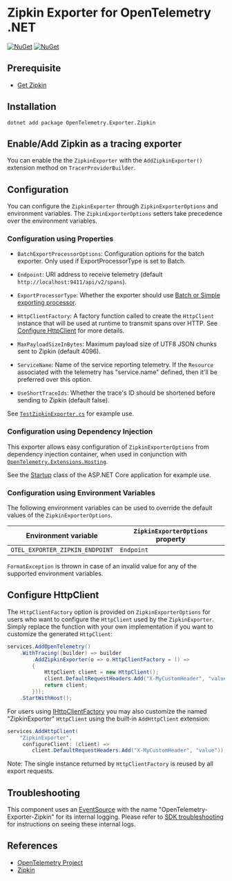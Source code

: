 # Zipkin Exporter for OpenTelemetry .NET

[![NuGet](https://img.shields.io/nuget/v/OpenTelemetry.Exporter.Zipkin.svg)](https://www.nuget.org/packages/OpenTelemetry.Exporter.Zipkin)
[![NuGet](https://img.shields.io/nuget/dt/OpenTelemetry.Exporter.Zipkin.svg)](https://www.nuget.org/packages/OpenTelemetry.Exporter.Zipkin)

## Prerequisite

* [Get Zipkin](https://zipkin.io/pages/quickstart.html)

## Installation

```shell
dotnet add package OpenTelemetry.Exporter.Zipkin
```

## Enable/Add Zipkin as a tracing exporter

You can enable the the `ZipkinExporter` with the `AddZipkinExporter()` extension
method on `TracerProviderBuilder`.

## Configuration

You can configure the `ZipkinExporter` through `ZipkinExporterOptions`
and environment variables. The `ZipkinExporterOptions` setters
take precedence over the environment variables.

### Configuration using Properties

* `BatchExportProcessorOptions`: Configuration options for the batch exporter.
  Only used if ExportProcessorType is set to Batch.

* `Endpoint`: URI address to receive telemetry (default
  `http://localhost:9411/api/v2/spans`).

* `ExportProcessorType`: Whether the exporter should use [Batch or Simple
  exporting
  processor](https://github.com/open-telemetry/opentelemetry-specification/blob/main/specification/trace/sdk.md#built-in-span-processors).

* `HttpClientFactory`: A factory function called to create the `HttpClient`
  instance that will be used at runtime to transmit spans over HTTP. See
  [Configure HttpClient](#configure-httpclient) for more details.

* `MaxPayloadSizeInBytes`: Maximum payload size of UTF8 JSON chunks sent to
  Zipkin (default 4096).

* `ServiceName`: Name of the service reporting telemetry. If the `Resource`
   associated with the telemetry has "service.name" defined, then it'll be
   preferred over this option.

* `UseShortTraceIds`: Whether the trace's ID should be shortened before sending
   to Zipkin (default false).

See
[`TestZipkinExporter.cs`](../../examples/Console/TestZipkinExporter.cs)
for example use.

### Configuration using Dependency Injection

This exporter allows easy configuration of `ZipkinExporterOptions` from
dependency injection container, when used in conjunction with
[`OpenTelemetry.Extensions.Hosting`](../OpenTelemetry.Extensions.Hosting/README.md).

See the [Startup](../../examples/AspNetCore/Program.cs) class of the ASP.NET
Core application for example use.

### Configuration using Environment Variables

The following environment variables can be used to override the default
values of the `ZipkinExporterOptions`.

| Environment variable            | `ZipkinExporterOptions` property |
| --------------------------------| -------------------------------- |
| `OTEL_EXPORTER_ZIPKIN_ENDPOINT` | `Endpoint`                       |

`FormatException` is thrown in case of an invalid value for any of the
supported environment variables.

## Configure HttpClient

The `HttpClientFactory` option is provided on `ZipkinExporterOptions` for users
who want to configure the `HttpClient` used by the `ZipkinExporter`. Simply
replace the function with your own implementation if you want to customize the
generated `HttpClient`:

```csharp
services.AddOpenTelemetry()
    .WithTracing((builder) => builder
        .AddZipkinExporter(o => o.HttpClientFactory = () =>
        {
            HttpClient client = new HttpClient();
            client.DefaultRequestHeaders.Add("X-MyCustomHeader", "value");
            return client;
        }));
    .StartWithHost();
```

For users using
[IHttpClientFactory](https://docs.microsoft.com/dotnet/architecture/microservices/implement-resilient-applications/use-httpclientfactory-to-implement-resilient-http-requests)
you may also customize the named "ZipkinExporter" `HttpClient` using the
built-in `AddHttpClient` extension:

```csharp
services.AddHttpClient(
    "ZipkinExporter",
     configureClient: (client) =>
        client.DefaultRequestHeaders.Add("X-MyCustomHeader", "value"));
```

Note: The single instance returned by `HttpClientFactory` is reused by all
export requests.

## Troubleshooting

This component uses an
[EventSource](https://docs.microsoft.com/dotnet/api/system.diagnostics.tracing.eventsource)
with the name "OpenTelemetry-Exporter-Zipkin" for its internal logging. Please
refer to [SDK troubleshooting](../OpenTelemetry/README.md#troubleshooting) for
instructions on seeing these internal logs.

## References

* [OpenTelemetry Project](https://opentelemetry.io/)
* [Zipkin](https://zipkin.io)
